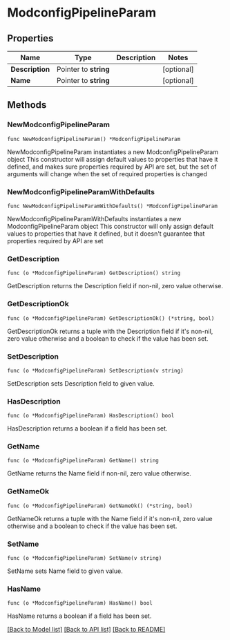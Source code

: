 # ModconfigPipelineParam

## Properties

Name | Type | Description | Notes
------------ | ------------- | ------------- | -------------
**Description** | Pointer to **string** |  | [optional] 
**Name** | Pointer to **string** |  | [optional] 

## Methods

### NewModconfigPipelineParam

`func NewModconfigPipelineParam() *ModconfigPipelineParam`

NewModconfigPipelineParam instantiates a new ModconfigPipelineParam object
This constructor will assign default values to properties that have it defined,
and makes sure properties required by API are set, but the set of arguments
will change when the set of required properties is changed

### NewModconfigPipelineParamWithDefaults

`func NewModconfigPipelineParamWithDefaults() *ModconfigPipelineParam`

NewModconfigPipelineParamWithDefaults instantiates a new ModconfigPipelineParam object
This constructor will only assign default values to properties that have it defined,
but it doesn't guarantee that properties required by API are set

### GetDescription

`func (o *ModconfigPipelineParam) GetDescription() string`

GetDescription returns the Description field if non-nil, zero value otherwise.

### GetDescriptionOk

`func (o *ModconfigPipelineParam) GetDescriptionOk() (*string, bool)`

GetDescriptionOk returns a tuple with the Description field if it's non-nil, zero value otherwise
and a boolean to check if the value has been set.

### SetDescription

`func (o *ModconfigPipelineParam) SetDescription(v string)`

SetDescription sets Description field to given value.

### HasDescription

`func (o *ModconfigPipelineParam) HasDescription() bool`

HasDescription returns a boolean if a field has been set.

### GetName

`func (o *ModconfigPipelineParam) GetName() string`

GetName returns the Name field if non-nil, zero value otherwise.

### GetNameOk

`func (o *ModconfigPipelineParam) GetNameOk() (*string, bool)`

GetNameOk returns a tuple with the Name field if it's non-nil, zero value otherwise
and a boolean to check if the value has been set.

### SetName

`func (o *ModconfigPipelineParam) SetName(v string)`

SetName sets Name field to given value.

### HasName

`func (o *ModconfigPipelineParam) HasName() bool`

HasName returns a boolean if a field has been set.


[[Back to Model list]](../README.md#documentation-for-models) [[Back to API list]](../README.md#documentation-for-api-endpoints) [[Back to README]](../README.md)


